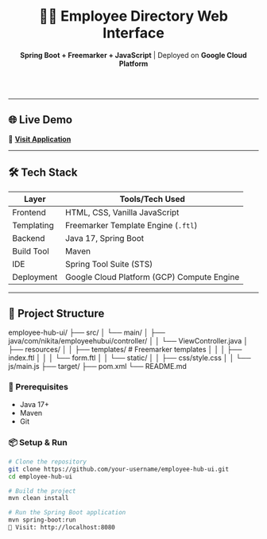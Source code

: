 <div align="center">
  <h1>🧑‍💼 Employee Directory Web Interface</h1>
  <p><strong>Spring Boot + Freemarker + JavaScript</strong> | Deployed on <strong>Google Cloud Platform</strong></p>
  <br><br>
</div>

---

## 🌐 Live Demo

🔗 **[Visit Application]( http://localhost:8080)**  


---

## 🛠️ Tech Stack

| Layer          | Tools/Tech Used                             |
|----------------|----------------------------------------------|
| Frontend       | HTML, CSS, Vanilla JavaScript                |
| Templating     | Freemarker Template Engine (`.ftl`)          |
| Backend        | Java 17, Spring Boot                         |
| Build Tool     | Maven                                        |
| IDE            | Spring Tool Suite (STS)                      |
| Deployment     | Google Cloud Platform (GCP) Compute Engine   |

---

## 📁 Project Structure

employee-hub-ui/
├── src/
│ └── main/
│ ├── java/com/nikita/employeehubui/controller/
│ │ └── ViewController.java
│ ├── resources/
│ │ ├── templates/ # Freemarker templates
│ │ │ ├── index.ftl
│ │ │ └── form.ftl
│ │ └── static/
│ │ ├── css/style.css
│ │ └── js/main.js
├── target/
├── pom.xml
└── README.md


### 📌 Prerequisites
- Java 17+
- Maven
- Git

### 📦 Setup & Run

```bash
# Clone the repository
git clone https://github.com/your-username/employee-hub-ui.git
cd employee-hub-ui

# Build the project
mvn clean install

# Run the Spring Boot application
mvn spring-boot:run
📍 Visit: http://localhost:8080

















